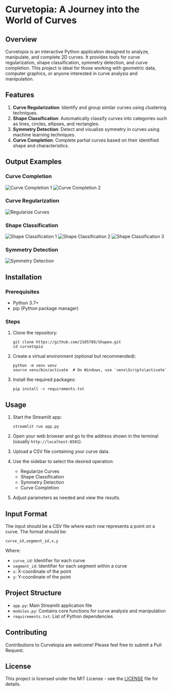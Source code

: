 # Curvetopia: A Journey into the World of Curves

## Overview

Curvetopia is an interactive Python application designed to analyze, manipulate, and complete 2D curves. It provides tools for curve regularization, shape classification, symmetry detection, and curve completion. This project is ideal for those working with geometric data, computer graphics, or anyone interested in curve analysis and manipulation.

## Features

1. **Curve Regularization**: Identify and group similar curves using clustering techniques.
2. **Shape Classification**: Automatically classify curves into categories such as lines, circles, ellipses, and rectangles.
3. **Symmetry Detection**: Detect and visualize symmetry in curves using machine learning techniques.
4. **Curve Completion**: Complete partial curves based on their identified shape and characteristics.

## Output Examples

### Curve Completion
![Curve Completion 1](https://raw.githubusercontent.com/2105789/Shapeo/main/output/Curve%20Completion%201.png)
![Curve Completion 2](https://raw.githubusercontent.com/2105789/Shapeo/main/output/Curve%20Completion%202.png)

### Curve Regularization
![Regularize Curves](https://raw.githubusercontent.com/2105789/Shapeo/main/output/Regularize%20Curves.png)

### Shape Classification
![Shape Classification 1](https://raw.githubusercontent.com/2105789/Shapeo/main/output/Shape%20Classification%201.png)
![Shape Classification 2](https://raw.githubusercontent.com/2105789/Shapeo/main/output/Shape%20Classification%202.png)
![Shape Classification 3](https://raw.githubusercontent.com/2105789/Shapeo/main/output/Shape%20Classification%203.png)

### Symmetry Detection
![Symmetry Detection](https://raw.githubusercontent.com/2105789/Shapeo/main/output/Symmetry%20Detection.png)

## Installation

### Prerequisites

- Python 3.7+
- pip (Python package manager)

### Steps

1. Clone the repository:
   ```
   git clone https://github.com/2105789/Shapeo.git
   cd curvetopia
   ```

2. Create a virtual environment (optional but recommended):
   ```
   python -m venv venv
   source venv/bin/activate  # On Windows, use `venv\Scripts\activate`
   ```

3. Install the required packages:
   ```
   pip install -r requirements.txt
   ```

## Usage

1. Start the Streamlit app:
   ```
   streamlit run app.py
   ```

2. Open your web browser and go to the address shown in the terminal (usually `http://localhost:8501`).

3. Upload a CSV file containing your curve data.

4. Use the sidebar to select the desired operation:
   - Regularize Curves
   - Shape Classification
   - Symmetry Detection
   - Curve Completion

5. Adjust parameters as needed and view the results.

## Input Format

The input should be a CSV file where each row represents a point on a curve. The format should be:

```
curve_id,segment_id,x,y
```

Where:
- `curve_id`: Identifier for each curve
- `segment_id`: Identifier for each segment within a curve
- `x`: X-coordinate of the point
- `y`: Y-coordinate of the point

## Project Structure

- `app.py`: Main Streamlit application file
- `modules.py`: Contains core functions for curve analysis and manipulation
- `requirements.txt`: List of Python dependencies

## Contributing

Contributions to Curvetopia are welcome! Please feel free to submit a Pull Request.

## License

This project is licensed under the MIT License - see the [LICENSE](LICENSE) file for details.


